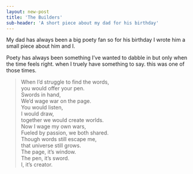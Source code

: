 ```yaml
---
layout: new-post
title: 'The Builders'
sub-header: 'A short piece about my dad for his birthday'
---
```


My dad has always been a big poety fan so for his birthday I wrote him a small piece about him and I.

Poety has always been something I’ve wanted to dabble in but only when the time feels right. when I truely have something to say. this was one of those times.

> When I’d struggle to find the words,  
you would offer your pen.  
Swords in hand,  
We’d wage war on the page.  
You would listen,  
I would draw,  
together we would create worlds.  
Now I wage my own wars,  
Fueled by passion, we both shared.   
Though words still escape me,   
that universe still grows.  
The page, it’s window.   
The pen, it’s sword.  
I, it’s creator.  